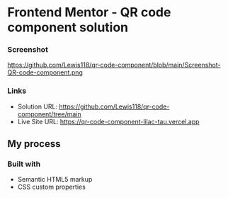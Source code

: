 # Frontend Mentor - QR code component solution

### Screenshot

https://github.com/Lewis118/qr-code-component/blob/main/Screenshot-QR-code-component.png

### Links

- Solution URL: https://github.com/Lewis118/qr-code-component/tree/main
- Live Site URL: https://qr-code-component-lilac-tau.vercel.app

## My process

### Built with

- Semantic HTML5 markup
- CSS custom properties
